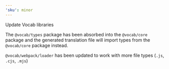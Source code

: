```yaml
---
'sku': minor
---
```


Update Vocab libraries

The `@vocab/types` package has been absorbed into the `@vocab/core` package and the generated translation file will import types from the `@vocab/core` package instead.

`@vocab/webpack/loader` has been updated to work with more file types (`.js`, `.cjs`, `.mjs`)
